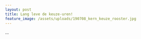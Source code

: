 ```yaml
---
layout: post
title: Lang leve de keuze-uren!
feature_image: /assets/uploads/190708_kern_keuze_rooster.jpg
---
```

...

